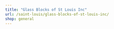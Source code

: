 ```yaml
---
title: "Glass Blocks of St Louis Inc"
url: /saint-louis/glass-blocks-of-st-louis-inc/
shop: general
---
```

